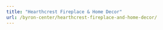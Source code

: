 ```yaml
---
title: "Hearthcrest Fireplace & Home Decor"
url: /byron-center/hearthcrest-fireplace-and-home-decor/
---
```

